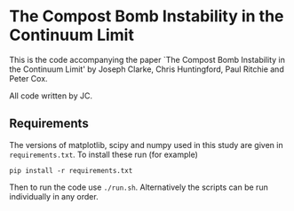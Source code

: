 # The Compost Bomb Instability in the Continuum Limit

This is the code accompanying the paper `The Compost Bomb Instability in the Continuum Limit' by Joseph Clarke,
Chris Huntingford, Paul Ritchie and Peter Cox.

All code written by JC.

## Requirements
The versions of matplotlib, scipy and numpy used in this study are given in ```requirements.txt```.
To install these run (for example)
```
pip install -r requirements.txt
```

Then to run the code use ```./run.sh```. Alternatively the scripts can be run individually in any order.
